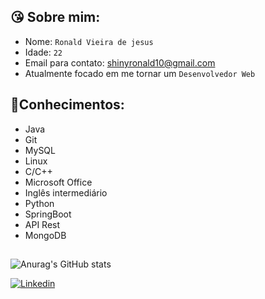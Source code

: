 ## 😘 Sobre mim:

-   Nome:  `Ronald Vieira de jesus`
-   Idade:  `22`
-   Email para contato:  [shinyronald10@gmail.com](mailto:shinyronald10@gmail.com)
-   Atualmente focado em me tornar um  `Desenvolvedor Web`

## 🧠Conhecimentos:
-   Java
-   Git
- MySQL
- Linux
- C/C++
- Microsoft Office
- Inglês intermediário 
- Python
- SpringBoot
- API Rest
- MongoDB
##
![Anurag's GitHub stats](https://github-readme-stats.vercel.app/api?username=ShinyRonald&show_icons=true&theme=radical)

[![Linkedin](https://img.shields.io/badge/LinkedIn-0077B5?style=for-the-badge&logo=linkedin&logoColor=white)](https://www.linkedin.com/in/ronald-vieira-de-jesus-a845b9190/)
